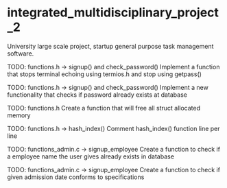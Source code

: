 # integrated_multidisciplinary_project_2
University large scale project, startup general purpose task management software.

TODO: functions.h -> signup() and check_password()
Implement a function that stops terminal echoing using termios.h and stop using getpass()

TODO: functions.h -> signup() and check_password()
Implement a new functionality that checks if password already exists at database

TODO: functions.h
Create a function that will free all struct allocated memory

TODO: functions.h -> hash_index()
Comment hash_index() function line per line

TODO: functions_admin.c -> signup_employee
Create a function to check if a employee
name the user gives already exists in database

TODO: functions_admin.c -> signup_employee
Create a function to check if given admission date conforms to specifications